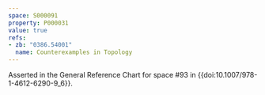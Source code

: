 ```yaml
---
space: S000091
property: P000031
value: true
refs:
- zb: "0386.54001"
  name: Counterexamples in Topology
---
```


Asserted in the General Reference Chart for space #93 in
{{doi:10.1007/978-1-4612-6290-9_6}}.
